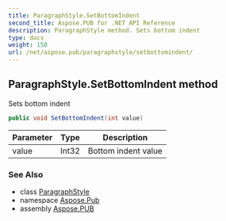 ```yaml
---
title: ParagraphStyle.SetBottomIndent
second_title: Aspose.PUB for .NET API Reference
description: ParagraphStyle method. Sets bottom indent
type: docs
weight: 150
url: /net/aspose.pub/paragraphstyle/setbottomindent/
---
```

## ParagraphStyle.SetBottomIndent method

Sets bottom indent

```csharp
public void SetBottomIndent(int value)
```

| Parameter | Type | Description |
| --- | --- | --- |
| value | Int32 | Bottom indent value |

### See Also

* class [ParagraphStyle](../)
* namespace [Aspose.Pub](../../paragraphstyle/)
* assembly [Aspose.PUB](../../../)


